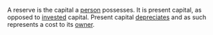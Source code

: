 A reserve is the capital a [person](Glossary#person) possesses. It is present capital, as opposed to [invested](Glossary#lend) capital. Present capital [depreciates](Depreciation-Principle) and as such represents a cost to its [owner](Glossary#owner).